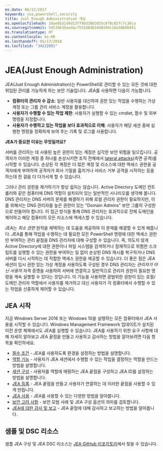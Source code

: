 ```yaml
---
ms.date: 06/12/2017
keywords: jea,powershell,security
title: Just Enough Administration 개요
ms.openlocfilehash: 3dae8b31d4d13ff9033803035c870c02fc7c38ca
ms.sourcegitcommit: 54534635eedacf531d8d6344019dc16a50b8b441
ms.translationtype: HT
ms.contentlocale: ko-KR
ms.lasthandoff: 05/17/2018
ms.locfileid: "34222091"
---
```

# <a name="just-enough-administration"></a>JEA(Just Enough Administration)

JEA(Just Enough Administration)는 PowerShell로 관리할 수 있는 모든 것에 대한 위임된 관리를 가능하게 하는 보안 기술입니다.
JEA를 사용하면 다음이 가능합니다.

- **컴퓨터의 관리자 수 감소**: 일반 사용자를 대신하여 권한 있는 작업을 수행하는 가상 계정 또는 그룹 관리 서비스 계정을 활용합니다.
- **사용자가 수행할 수 있는 작업 제한**: 사용자가 실행할 수 있는 cmdlet, 함수 및 외부 명령을 지정합니다.
- **사용자가 수행하고 있는 작업을 보다 효과적으로 이해**: 사용자가 해당 세션 중에 실행한 명령을 정확하게 보여 주는 기록 및 로그를 사용합니다.

**JEA가 중요한 이유는 무엇일까요?**

서버를 관리하는 데 사용된 높은 권한이 있는 계정은 심각한 보안 위험을 일으킵니다.
공격자가 이러한 계정 중 하나를 손상시키면 조직 전체에서 [lateral attacks](http://aka.ms/pth)(측면 공격)를 시작할 수 있습니다.
손상된 각 계정은 더 많은 계정 및 리소스에 대한 액세스 권한을 공격자에게 부여하여 공격자가 회사 기밀을 훔치거나 서비스 거부 공격을 시작하는 등을 하는데 한 걸음 더 다가서게 할 수 있습니다.

그러나 관리 권한을 제거하기가 항상 쉽지는 않습니다.
Active Directory 도메인 컨트롤러와 같은 컴퓨터에 DNS 역할이 설치되어 있는 일반적인 시나리오를 생각해 봅니다.
DNS 관리자는 DNS 서버의 문제를 해결하기 위해 로컬 관리자 권한이 필요하지만, 이를 위해서는 DNS 관리자를 높은 권한이 있는 "Domain Admins" 보안 그룹의 구성원으로 만들어야 합니다.
이 접근 방식을 통해 DNS 관리자는 효과적으로 전체 도메인을 제어하고 해당 컴퓨터의 모든 리소스에 액세스할 수 있습니다.

JEA는 *최소 권한* 원칙을 채택하는 데 도움을 제공하여 이 문제를 해결할 수 있게 해줍니다.
JEA를 통해 작업을 수행하는 데 필요한 모든 PowerShell 명령에 대한 액세스 권한만 부여하는 관리 끝점을 DNS 관리자에 대해 구성할 수 있습니다.
즉, 의도치 않게 Active Directory에 대한 권한이나 파일 시스템을 검색하거나 잠재적으로 위험한 스크립트를 실행할 수 있는 권한을 부여하는 일 없이 손상된 DNS 캐시를 복구하거나 DNS 서버를 다시 시작하는 데 적합한 액세스 권한을 제공할 수 있습니다.
더 좋은 점은 JEA 세션이 임시 권한 있는 가상 계정을 사용하도록 구성된 경우 DNS 관리자는 *관리자가 아닌 사용자* 자격 증명을 사용하여 서버에 연결하고 일반적으로 관리자 권한이 필요한 명령을 계속 실행할 수 있다는 것입니다.
이 기능을 사용하면 광범위한 권한이 있는 로컬/도메인 관리자 역할에서 사용자를 제거하고 대신 사용자가 각 컴퓨터에서 수행할 수 있는 작업을 신중하게 제어할 수 있습니다.

## <a name="get-started-with-jea"></a>JEA 시작

지금 Windows Server 2016 또는 Windows 10을 실행하는 모든 컴퓨터에서 JEA 사용을 시작할 수 있습니다.
Windows Management Framework 업데이트가 설치된 이전 운영 체제에서도 JEA를 실행할 수 있습니다.
JEA를 사용하기 위한 요구 사항에 대해 자세히 알아보고 JEA 끝점을 만들고 사용하고 감사하는 방법을 알아보려면 다음 항목을 확인하세요.

- [필수 조건](prerequisites.md) - JEA를 사용하도록 환경을 설정하는 방법을 설명합니다.
- [역할 기능](role-capabilities.md) - 사용자가 JEA 세션에서 수행할 수 있는 작업을 결정하는 역할을 만드는 방법을 설명합니다.
- [세션 구성](session-configurations.md) - 사용자를 역할에 매핑하는 JEA 끝점을 구성하고 JEA ID를 설정하는 방법을 설명합니다.
- [JEA 등록](register-jea.md) - JEA 끝점을 만들고 사용자가 연결하는 데 이러한 끝점을 사용할 수 있게 만듭니다.
- [JEA 사용](using-jea.md) - JEA를 사용할 수 있는 다양한 방법을 알아봅니다.
- [보안 고려 사항](security-considerations.md) - 보안 모범 사례 및 JEA 구성 옵션의 의미를 검토합니다.
- [JEA에 대한 감사 및 보고](audit-and-report.md) - JEA 끝점에 대해 감사하고 보고하는 방법을 알아봅니다.

## <a name="samples-and-dsc-resource"></a>샘플 및 DSC 리소스

샘플 JEA 구성 및 JEA DSC 리소스는 [JEA GitHub 리포지토리](https://github.com/PowerShell/JEA)에서 찾을 수 있습니다.